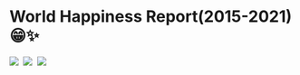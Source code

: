 # World Happiness Report(2015-2021) 😁✨


<kbd>
<img src="https://user-images.githubusercontent.com/29462447/112018368-816f4980-8b54-11eb-8146-c5c69d38750f.png" data-canonical-src="https://user-images.githubusercontent.com/29462447/112018368-816f4980-8b54-11eb-8146-c5c69d38750f.png"/> 
</kbd>

<kbd>
<img src="https://user-images.githubusercontent.com/29462447/112017913-132a8700-8b54-11eb-997c-6706b802efdf.png" data-canonical-src="https://user-images.githubusercontent.com/29462447/112017913-132a8700-8b54-11eb-997c-6706b802efdf.png"/> 
</kbd>

<kbd>
<img src="https://user-images.githubusercontent.com/29462447/112017919-14f44a80-8b54-11eb-87e7-b40f173e000a.png" data-canonical-src="https://user-images.githubusercontent.com/29462447/112017919-14f44a80-8b54-11eb-87e7-b40f173e000a.png"/> 
</kbd>



